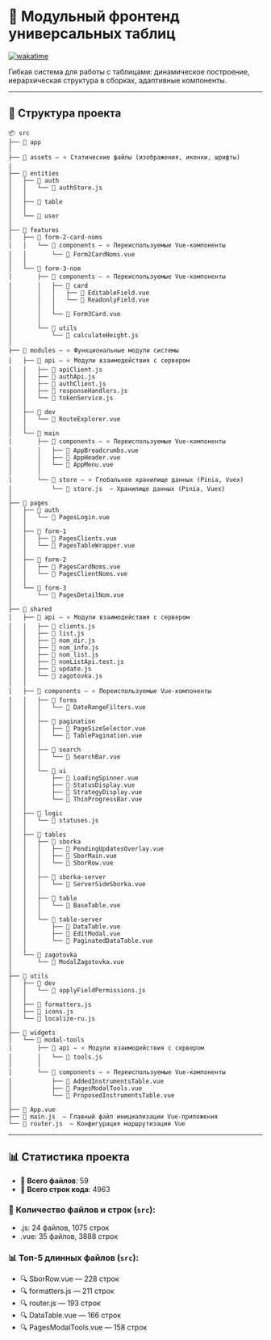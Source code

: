 # 📌 Модульный фронтенд универсальных таблиц  

[![wakatime](https://wakatime.com/badge/github/i5anin/modules-soft__pf-forum.svg)](https://wakatime.com/badge/github/i5anin/modules-soft__pf-forum)  

Гибкая система для работы с таблицами: динамическое построение, иерархическая структура в сборках, адаптивные компоненты.

---

## 📂 Структура проекта
```
📦 src
├── 📂 app
│
├── 📂 assets — ⭐ Статические файлы (изображения, иконки, шрифты)
│
├── 📂 entities
│   ├── 📂 auth
│   │   └── 📜 authStore.js 
│   │
│   ├── 📂 table
│   │
│   └── 📂 user
│
├── 📂 features
│   ├── 📂 form-2-card-noms
│   │   └── 📂 components — ⭐ Переиспользуемые Vue-компоненты
│   │       └── 📗 Form2CardNoms.vue 
│   │
│   └── 📂 form-3-nom
│       ├── 📂 components — ⭐ Переиспользуемые Vue-компоненты
│       │   ├── 📂 card
│       │   │   ├── 📗 EditableField.vue 
│       │   │   └── 📗 ReadonlyField.vue 
│       │   │
│       │   └── 📗 Form3Card.vue 
│       │
│       └── 📂 utils
│           └── 📜 calculateHeight.js 
│
├── 📂 modules — ⭐ Функциональные модули системы
│   ├── 📂 api — ⭐ Модули взаимодействия с сервером
│   │   ├── 📜 apiClient.js 
│   │   ├── 📜 authApi.js 
│   │   ├── 📜 authClient.js 
│   │   ├── 📜 responseHandlers.js 
│   │   └── 📜 tokenService.js 
│   │
│   ├── 📂 dev
│   │   └── 📗 RouteExplorer.vue 
│   │
│   └── 📂 main
│       ├── 📂 components — ⭐ Переиспользуемые Vue-компоненты
│       │   ├── 📗 AppBreadcrumbs.vue 
│       │   ├── 📗 AppHeader.vue 
│       │   └── 📗 AppMenu.vue 
│       │
│       └── 📂 store — ⭐ Глобальное хранилище данных (Pinia, Vuex)
│           └── 📜 store.js  — Хранилище данных (Pinia, Vuex)
│
├── 📂 pages
│   ├── 📂 auth
│   │   └── 📗 PagesLogin.vue 
│   │
│   ├── 📂 form-1
│   │   ├── 📗 PagesClients.vue 
│   │   └── 📗 PagesTableWrapper.vue 
│   │
│   ├── 📂 form-2
│   │   ├── 📗 PagesCardNoms.vue 
│   │   └── 📗 PagesClientNoms.vue 
│   │
│   └── 📂 form-3
│       └── 📗 PagesDetailNom.vue 
│
├── 📂 shared
│   ├── 📂 api — ⭐ Модули взаимодействия с сервером
│   │   ├── 📜 clients.js 
│   │   ├── 📜 list.js 
│   │   ├── 📜 nom_dir.js 
│   │   ├── 📜 nom_info.js 
│   │   ├── 📜 nom_list.js 
│   │   ├── 📜 nomListApi.test.js 
│   │   ├── 📜 update.js 
│   │   └── 📜 zagotovka.js 
│   │
│   ├── 📂 components — ⭐ Переиспользуемые Vue-компоненты
│   │   ├── 📂 forms
│   │   │   └── 📗 DateRangeFilters.vue 
│   │   │
│   │   ├── 📂 pagination
│   │   │   ├── 📗 PageSizeSelector.vue 
│   │   │   └── 📗 TablePagination.vue 
│   │   │
│   │   ├── 📂 search
│   │   │   └── 📗 SearchBar.vue 
│   │   │
│   │   └── 📂 ui
│   │       ├── 📗 LoadingSpinner.vue 
│   │       ├── 📗 StatusDisplay.vue 
│   │       ├── 📗 StrategyDisplay.vue 
│   │       └── 📗 ThinProgressBar.vue 
│   │
│   ├── 📂 logic
│   │   └── 📜 statuses.js 
│   │
│   ├── 📂 tables
│   │   ├── 📂 sborka
│   │   │   ├── 📗 PendingUpdatesOverlay.vue 
│   │   │   ├── 📗 SborMain.vue 
│   │   │   └── 📗 SborRow.vue 
│   │   │
│   │   ├── 📂 sborka-server
│   │   │   └── 📗 ServerSideSborka.vue 
│   │   │
│   │   ├── 📂 table
│   │   │   └── 📗 BaseTable.vue 
│   │   │
│   │   └── 📂 table-server
│   │       ├── 📗 DataTable.vue 
│   │       ├── 📗 EditModal.vue 
│   │       └── 📗 PaginatedDataTable.vue 
│   │
│   └── 📂 zagotovka
│       └── 📗 ModalZagotovka.vue 
│
├── 📂 utils
│   ├── 📂 dev
│   │   └── 📜 applyFieldPermissions.js 
│   │
│   ├── 📜 formatters.js 
│   ├── 📜 icons.js 
│   └── 📜 localize-ru.js 
│
├── 📂 widgets
│   └── 📂 modal-tools
│       ├── 📂 api — ⭐ Модули взаимодействия с сервером
│       │   └── 📜 tools.js 
│       │
│       └── 📂 components — ⭐ Переиспользуемые Vue-компоненты
│           ├── 📗 AddedInstrumentsTable.vue 
│           ├── 📗 PagesModalTools.vue 
│           └── 📗 ProposedInstrumentsTable.vue 
│
├── 📗 App.vue 
├── 📜 main.js  — Главный файл инициализации Vue-приложения
└── 📜 router.js  — Конфигурация маршрутизации Vue
```

---

## 📊 Статистика проекта

- 📄 **Всего файлов**: 59
- 📜 **Всего строк кода**: 4963


### 📁 Количество файлов и строк (`src`):
  - .js: 24 файлов, 1075 строк
  - .vue: 35 файлов, 3888 строк

### 📊 Топ-5 длинных файлов (`src`):
- 🔍 SborRow.vue — 228 строк
- 🔍 formatters.js — 211 строк
- 🔍 router.js — 193 строк
- 🔍 DataTable.vue — 166 строк
- 🔍 PagesModalTools.vue — 158 строк


